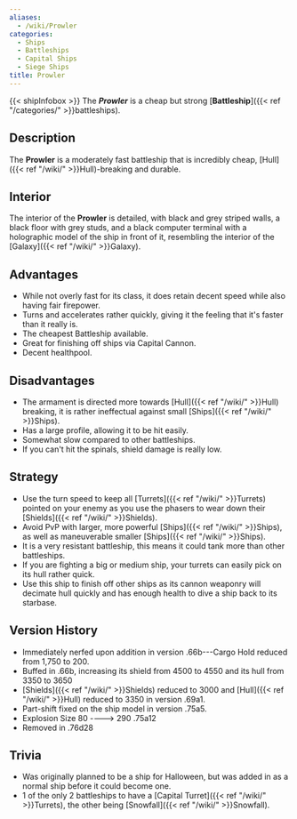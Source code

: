 ```yaml
---
aliases:
  - /wiki/Prowler
categories:
  - Ships
  - Battleships
  - Capital Ships
  - Siege Ships
title: Prowler
---
```


{{< shipInfobox >}} The **_Prowler_** is a cheap but strong [**Battleship**]({{< ref "/categories/" >}}battleships).

## Description

The **Prowler** is a moderately fast battleship that is incredibly cheap, [Hull]({{< ref "/wiki/" >}}Hull)-breaking and durable.

## Interior

The interior of the **Prowler** is detailed, with black and grey striped walls, a black floor with grey studs, and a black computer terminal with a holographic model of the ship in front of it, resembling the interior of the [Galaxy]({{< ref "/wiki/" >}}Galaxy).

## Advantages

- While not overly fast for its class, it does retain decent speed while also having fair firepower.
- Turns and accelerates rather quickly, giving it the feeling that it's faster than it really is.
- The cheapest Battleship available.
- Great for finishing off ships via Capital Cannon.
- Decent healthpool.

## Disadvantages

- The armament is directed more towards [Hull]({{< ref "/wiki/" >}}Hull) breaking, it is rather ineffectual against small [Ships]({{< ref "/wiki/" >}}Ships).
- Has a large profile, allowing it to be hit easily.
- Somewhat slow compared to other battleships.
- If you can't hit the spinals, shield damage is really low.

## Strategy

- Use the turn speed to keep all [Turrets]({{< ref "/wiki/" >}}Turrets) pointed on your enemy as you use the phasers to wear down their [Shields]({{< ref "/wiki/" >}}Shields).
- Avoid PvP with larger, more powerful [Ships]({{< ref "/wiki/" >}}Ships), as well as maneuverable smaller [Ships]({{< ref "/wiki/" >}}Ships).
- It is a very resistant battleship, this means it could tank more than other battleships.
- If you are fighting a big or medium ship, your turrets can easily pick on its hull rather quick.
- Use this ship to finish off other ships as its cannon weaponry will decimate hull quickly and has enough health to dive a ship back to its starbase.

## Version History

- Immediately nerfed upon addition in version .66b---Cargo Hold reduced from 1,750 to 200.
- Buffed in .66b, increasing its shield from 4500 to 4550 and its hull from 3350 to 3650
- [Shields]({{< ref "/wiki/" >}}Shields) reduced to 3000 and [Hull]({{< ref "/wiki/" >}}Hull) reduced to 3350 in version .69a1.
- Part-shift fixed on the ship model in version .75a5.
- Explosion Size 80 ----> 290 .75a12
- Removed in .76d28

## Trivia

- Was originally planned to be a ship for Halloween, but was added in as a normal ship before it could become one.
- 1 of the only 2 battleships to have a [Capital Turret]({{< ref "/wiki/" >}}Turrets), the other being [Snowfall]({{< ref "/wiki/" >}}Snowfall).
